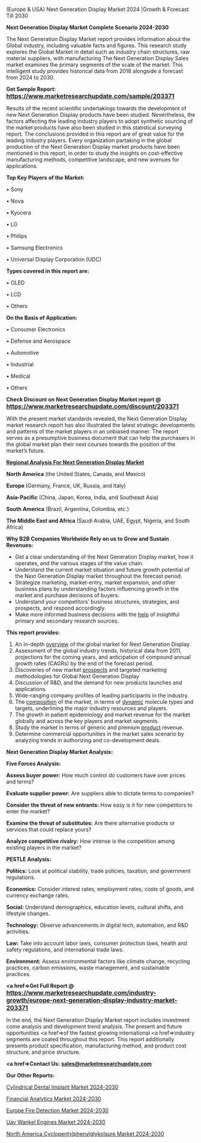  (Europe & USA) Next Generation Display Market 2024 |Growth & Forecast Till 2030

<strong>Next Generation Display Market Complete Scenario 2024-2030</strong>

The Next Generation Display Market report provides information about the Global industry, including valuable facts and figures. This research study explores the Global Market in detail such as industry chain structures, raw material suppliers, with manufacturing The Next Generation Display Sales market examines the primary segments of the scale of the market. This intelligent study provides historical data from 2018 alongside a forecast from 2024 to 2030.

<strong>Get Sample Report: <a href=https://www.marketresearchupdate.com/sample/203371><font size=3 color=#0000ff>https://www.marketresearchupdate.com/sample/203371</font></a></strong>

Results of the recent scientific undertakings towards the development of new Next Generation Display products have been studied. Nevertheless, the factors affecting the leading industry players to adopt synthetic sourcing of the market products have also been studied in this statistical surveying report. The conclusions provided in this report are of great value for the leading industry players. Every organization partaking in the global production of the Next Generation Display market products have been mentioned in this report, in order to study the insights on cost-effective manufacturing methods, competitive landscape, and new avenues for applications.

<strong>Top Key Players of the Market:</strong>

• Sony

• Nova

• Kyocera

• LG

• Philips

• Samsung Electronics

• Universal Display Corporation (UDC)

<strong>Types covered in this report are: </strong>

• OLED

• LCD

• Others

<strong>On the Basis of Application:</strong>

• Consumer Electronics

• Defense and Aerospace

• Automotive

• Industrial

• Medical

• Others

<strong>Check Discount on Next Generation Display Market report @ <a href=https://www.marketresearchupdate.com/discount/203371><font size=3 color=#0000ff>https://www.marketresearchupdate.com/discount/203371</font></a></strong>

With the present market standards revealed, the Next Generation Display market research report has also illustrated the latest strategic developments and patterns of the market players in an unbiased manner. The report serves as a presumptive business document that can help the purchasers in the global market plan their next courses towards the position of the market’s future.

<strong><u><b>Regional Analysis For Next Generation Display Market</b></u></strong>

<strong><b>North America</b></strong> (the United States, Canada, and Mexico)

<strong><b>Europe </b></strong>(Germany, France, UK, Russia, and Italy)

<strong><b>Asia-Pacific</b></strong> (China, Japan, Korea, India, and Southeast Asia)

<strong><b>South America</b></strong> (Brazil, Argentina, Colombia, etc.)

<strong><b>The Middle East and Africa</b></strong> (Saudi Arabia, UAE, Egypt, Nigeria, and South Africa)

<strong>Why B2B Companies Worldwide Rely on us to Grow and Sustain Revenues:</strong>
<ul>
  <li>Get a clear understanding of the Next Generation Display market, how it operates, and the various stages of the value chain.</li>
  <li>Understand the current market situation and future growth potential of the Next Generation Display market throughout the forecast period.</li>
  <li>Strategize marketing, market-entry, market expansion, and other business plans by understanding factors influencing growth in the market and purchase decisions of buyers.</li>
  <li>Understand your competitors’ business structures, strategies, and prospects, and respond accordingly.</li>
  <li>Make more informed business decisions with the <a href=ASDF991299>help</a> of insightful primary and secondary research sources.</li>
</ul>
<strong>This report provides:</strong>
<ol>
  <li>An in-depth <a href=>overview</a> of the global market for Next Generation Display.</li>
  <li>Assessment of the global industry trends, historical data from 2011, projections for the coming years, and anticipation of compound annual growth rates (CAGRs) by the end of the forecast period.</li>
  <li>Discoveries of new market <a href=>prospects</a> and targeted marketing methodologies for Global Next Generation Display</li>
  <li>Discussion of R&amp;D, and the demand for new products launches and applications.</li>
  <li>Wide-ranging company profiles of leading participants in the industry.</li>
  <li>The <a href=ASDF881288>composition</a> of the market, in terms of <a href=>dynamic</a> molecule types and targets, underlining the major industry resources and players.</li>
  <li>The growth in patient epidemiology and market revenue for the market globally and across the key players and market segments.</li>
  <li>Study the market in terms of generic and premium <a href=>product</a> revenue.</li>
  <li>Determine commercial opportunities in the market sales scenario by analyzing trends in authorizing and co-development deals.</li>
</ol>

<strong>Next Generation Display Market Analysis:</strong>

<strong>Five Forces Analysis:</strong>

<strong>Assess buyer power:</strong> How much control do customers have over prices and terms?

<strong>Evaluate supplier power:</strong> Are suppliers able to dictate terms to companies?

<strong>Consider the threat of new entrants:</strong> How easy is it for new competitors to enter the market?

<strong>Examine the threat of substitutes:</strong> Are there alternative products or services that could replace yours?

<strong>Analyze competitive rivalry:</strong> How intense is the competition among existing players in the market?

<strong>PESTLE Analysis:</strong>

<strong>Politics:</strong> Look at political stability, trade policies, taxation, and government regulations.

<strong>Economics:</strong> Consider interest rates, employment rates, costs of goods, and currency exchange rates.

<strong>Social:</strong> Understand demographics, education levels, cultural shifts, and lifestyle changes.

<strong>Technology:</strong> Observe advancements in digital tech, automation, and R&D activities.

<strong>Law:</strong> Take into account labor laws, consumer protection laws, health and safety regulations, and international trade laws.

<strong>Environment:</strong> Assess environmental factors like climate change, recycling practices, carbon emissions, waste management, and sustainable practices.

<strong><a href=>Get Full Report</a> @ <a href=https://www.marketresearchupdate.com/industry-growth/europe-next-generation-display-industry-market-203371><font size=3 color=#0000ff>https://www.marketresearchupdate.com/industry-growth/europe-next-generation-display-industry-market-203371</font></a></strong>

In the end, the Next Generation Display Market report includes investment come analysis and development trend analysis. The present and future opportunities <a href=>of</a> the fastest growing international <a href=>industry</a> segments are coated throughout this report. This report additionally presents product specification, manufacturing method, and product cost structure, and price structure.

<strong><a href=><strong>Contact Us:</strong></a></strong>
<strong>sales@marketresearchupdate.com</strong>

<strong>Our Other Reports:</strong>

<a href=https://www.linkedin.com/pulse/cylindrical-dental-implant-market-size-set-grow>Cylindrical Dental Implant Market 2024-2030</a>

<a href=https://www.linkedin.com/pulse/financial-analytics-market-size-trends-consumption>Financial Analytics Market 2024-2030</a>

<a href=https://www.linkedin.com/pulse/europe-fire-detection-market-new-report-future>Europe Fire Detection Market 2024-2030</a>

<a href=https://www.linkedin.com/pulse/uav-wankel-engines-market-2023-latest-trending-gxd0f/>Uav Wankel Engines Market 2024-2030</a>

<a href=https://www.linkedin.com/pulse/north-america-cyclopentylphenylglykolsure-market-2023-8sjsf/>North America Cyclopentylphenylglykolsure Market 2024-2030</a>

